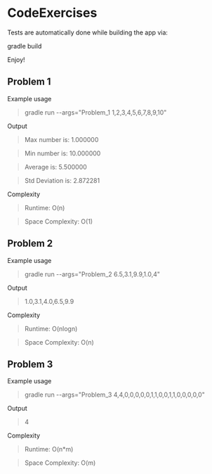 # CodeExercises

Tests are automatically done while building the app via:

gradle build

Enjoy!

## Problem 1

Example usage

> gradle run --args="Problem_1 1,2,3,4,5,6,7,8,9,10"

Output

> Max number is: 1.000000

> Min number is: 10.000000

> Average is: 5.500000

> Std Deviation is: 2.872281

Complexity

> Runtime: O(n)

> Space Complexity: O(1)


## Problem 2

Example usage

> gradle run --args="Problem_2 6.5,3.1,9.9,1.0,4"

Output

> 1.0,3.1,4.0,6.5,9.9

Complexity

> Runtime: O(nlogn)

> Space Complexity: O(n)

## Problem 3

Example usage

> gradle run --args="Problem_3 4,4,0,0,0,0,0,1,1,0,0,1,1,0,0,0,0,0"

Output

> 4

Complexity

> Runtime: O(n*m)

> Space Complexity: O(m)